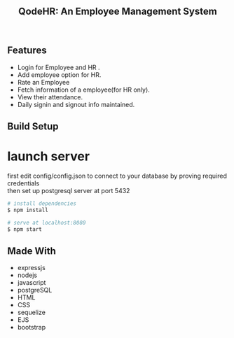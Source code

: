 
<p align="center">
<h2 align="center"> QodeHR: An Employee Management System </h2>
   <br>
</p>

## Features 

 * Login for Employee and HR .
 * Add employee option for HR.
 * Rate an Employee
 * Fetch information of a employee(for HR only).
 * View their attendance.
 * Daily signin and signout info maintained. 


## Build Setup

# launch server

first edit config/config.json to connect to your database by proving required credentials
<br>
then set up postgresql server at port 5432


``` bash
# install dependencies
$ npm install

# serve at localhost:8080
$ npm start

```


## Made With
 * expressjs
 * nodejs  
 * javascript
 * postgreSQL
 * HTML
 * CSS
 * sequelize
 * EJS
 * bootstrap